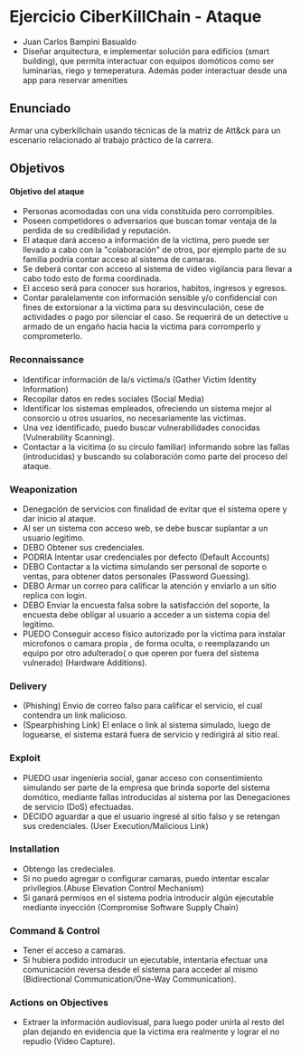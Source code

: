 # Ejercicio CiberKillChain - Ataque

 * Juan Carlos Bampini Basualdo
 * Diseñar arquitectura, e implementar solución para edificios (smart building), que permita interactuar con
 equipos domóticos como ser luminarias, riego y temeperatura. Además poder interactuar desde una app para reservar
 amenities

## Enunciado

Armar una cyberkillchain usando técnicas de la matriz de Att&ck para un escenario relacionado al trabajo práctico de la carrera.

## Objetivos

#### Objetivo del ataque
- Personas acomodadas con una vida constituida pero corrompibles.
- Poseen competidores o adversarios que buscan tomar ventaja de la perdida de su credibilidad y reputación.
- El ataque dará acceso a información de la victima, pero puede ser llevado a cabo con la "colaboración" de otros, por ejemplo parte de su familia podría contar acceso al sistema de camaras.
- Se deberá contar con acceso al sistema de video vigilancia para llevar a cabo todo esto de forma coordinada.
- El acceso será para conocer sus horarios, habitos, ingresos y egresos. 
- Contar paralelamente con información sensible y/o confidencial con fines de extorsionar a la victima para su desvinculación, cese de actividades o pago por silenciar el caso. Se requerirá de un detective u armado de un engaño hacia hacia la victima para corromperlo y comprometerlo.

### Reconnaissance
- Identificar información de la/s victima/s (Gather Victim Identity Information)
- Recopilar datos en redes sociales (Social Media)
- Identificar los sistemas empleados, ofreciendo un sistema mejor al consorcio u otros usuarios, no necesariamente las victimas.
- Una vez identificado, puedo buscar vulnerabilidades conocidas (Vulnerability Scanning).
- Contactar a la vicitima (o su circulo familiar) informando sobre las fallas (introducidas) y buscando su colaboración como parte del proceso del ataque.

### Weaponization
- Denegación de servicios con finalidad de evitar que el sistema opere y dar inicio al ataque.
- Al ser un sistema con acceso web, se debe buscar suplantar a un usuario legitimo.
- DEBO Obtener sus credenciales. 
- PODRIA Intentar usar credenciales por defecto (Default Accounts)
- DEBO Contactar a la victima simulando ser personal de soporte o ventas, para obtener datos personales (Password Guessing).
- DEBO Armar un correo para calificar la atención y enviarlo a un sitio replica con login.
- DEBO Enviar la encuesta falsa sobre la satisfacción del soporte, la encuesta debe obligar al usuario a acceder a un sistema copia del legitimo.
- PUEDO Conseguir acceso físico autorizado por la victima para instalar microfonos o camara propia , de forma oculta, o reemplazando un equipo por otro adulterado( o que operen por fuera del sistema vulnerado) (Hardware Additions). 

### Delivery
- (Phishing) Envio de correo falso para calificar el servicio, el cual contendra un link malicioso. 
- (Spearphishing Link) El enlace o link al sistema simulado, luego de loguearse, el sistema estará fuera de servicio y redirigirá al sitio real. 

### Exploit
- PUEDO usar ingenieria social, ganar acceso con consentimiento simulando ser parte de la empresa que brinda soporte del sistema domótico, mediante fallas introducidas al sistema por las Denegaciones de servicio (DoS) efectuadas.
- DECIDO aguardar a que el usuario ingresé al sitio falso y se retengan sus credenciales. (User Execution/Malicious Link)

### Installation  
- Obtengo las credeciales.
- Si no puedo agregar o configurar camaras, puedo intentar escalar privilegios.(Abuse Elevation Control Mechanism)
- Si ganará permisos en el sistema podria introducir algún ejecutable mediante inyección  (Compromise Software Supply Chain)

### Command & Control
- Tener el acceso a camaras.
- Si hubiera podido introducir un ejecutable, intentaría efectuar una comunicación reversa desde el sistema para acceder al mismo (Bidirectional Communication/One-Way Communication).

### Actions on Objectives
- Extraer la información audiovisual, para luego poder unirla al resto del plan dejando en evidencia que la victima era realmente y lograr el no repudio (Video Capture).